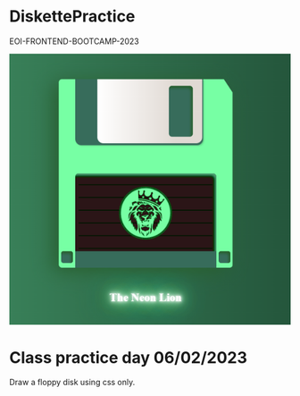 # DiskettePractice
EOI-FRONTEND-BOOTCAMP-2023

![alt text](https://github.com/Torresic/DiskettePractice/blob/main/floppydisk.PNG?raw=true)

# Class practice day 06/02/2023

Draw a floppy disk using css only.


